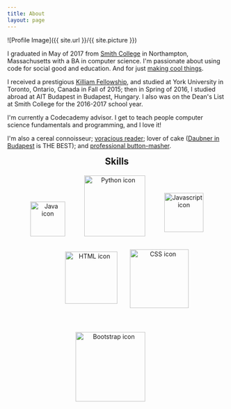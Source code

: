 ```yaml
---
title: About
layout: page
---
```

![Profile Image]({{ site.url }}/{{ site.picture }})

<p>I graduated in May of 2017 from <a href="https://www.smith.edu/">Smith College</a> in Northampton, Massachusetts with a BA in computer science. I'm passionate about using code for social good and education. And for just <a href="http://scausey.github.io/projects/">making cool things</a>.</p>

<p>I received a prestigious <a href="http://www.fulbright.ca/programs/killam-fellowships.html">Killiam Fellowship</a>, and studied at York University in Toronto, Ontario, Canada in Fall of 2015; then in Spring of 2016, I studied abroad at AIT Budapest in Budapest, Hungary. I also was on the Dean's List at Smith College for the 2016-2017 school year.</p>

<p>I'm currently a Codecademy advisor. I get to teach people computer science fundamentals and programming, and I love it!</p>

<p>I'm also a cereal connoisseur; <a href="https://www.goodreads.com/user/show/3955921-samantha-louise">voracious reader</a>; lover of cake (<a href="http://daubnercukraszda.hu/">Daubner in Budapest</a> is THE BEST); and <a href="http://steamcommunity.com/id/enigmajane/">professional button-masher</a>.

<h2 style="text-align:center; margin-top:15px; margin-bottom:0px;">Skills</h2>
	<div class="row" style="text-align: center">
		<img class="image" src="../assets/images/java-icon.jpg" alt="Java icon" style="width:80px; display:inline-block; padding:20px;">
		<img class="image" src="../assets/images/python_icon.png" alt="Python icon" style="width:140px; display:inline-block; padding:20px;">
		<img class="image" src="../assets/images/javascript.png" alt="Javascript icon" style="width:90px; display:inline-block; padding:20px; position:relative; bottom:10px;">
	</div>
	<div class="row" style="text-align: center">
		<img class="image" src="../assets/images/HTML_icon.png" alt="HTML icon" style="width:120px; display:inline-block; padding:20px; position:relative; bottom:20px; left:30px; ">
		<img class="image" src="../assets/images/css.png" alt="CSS icon" style="width:135px; display:inline-block; padding:20px; position:relative; bottom:10px; left:16px;">
		<img class="image" src="../assets/images/bootstrap.png" alt="Bootstrap icon" style="width:160px;display:inline-block; padding:20px; position:relative; top:5px; right:15px;">
	</div>